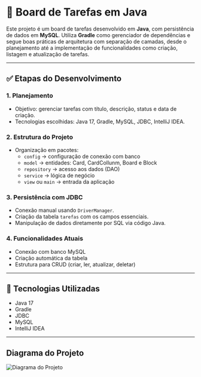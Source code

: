 
# 📝 Board de Tarefas em Java

Este projeto é um board de tarefas desenvolvido em **Java**, com persistência de dados em **MySQL**. Utiliza **Gradle** como gerenciador de dependências e segue boas práticas de arquitetura com separação de camadas, desde o planejamento até a implementação de funcionalidades como criação, listagem e atualização de tarefas.

---

## ✅ Etapas do Desenvolvimento

### 1. Planejamento
- Objetivo: gerenciar tarefas com título, descrição, status e data de criação.
- Tecnologias escolhidas: Java 17, Gradle, MySQL, JDBC, IntelliJ IDEA.

### 2. Estrutura do Projeto
- Organização em pacotes:
  - `config` → configuração de conexão com banco
  - `model` → entidades: Card, CardCollunm, Board e Block
  - `repository` → acesso aos dados (DAO)
  - `service` → lógica de negócio
  - `view` ou `main` → entrada da aplicação

### 3. Persistência com JDBC
- Conexão manual usando `DriverManager`.
- Criação da tabela `tarefas` com os campos essenciais.
- Manipulação de dados diretamente por SQL via código Java.

### 4. Funcionalidades Atuais
- Conexão com banco MySQL
- Criação automática da tabela
- Estrutura para CRUD (criar, ler, atualizar, deletar)

---

## 🔧 Tecnologias Utilizadas

- Java 17
- Gradle
- JDBC
- MySQL
- IntelliJ IDEA

---

## Diagrama do Projeto 

![Diagrama do Projeto](diagrama/board.png)

